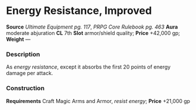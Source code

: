 ﻿---
name: "Energy Resistance, Improved"
type: ['armor_quality', 'shield_quality']
price: "+42,000 gp"
description: |
  "As _energy resistance_, except it absorbs the first 20 points of energy damage per attack."
---

#  Energy Resistance, Improved

**Source** _Ultimate Equipment pg. 117_, _PRPG Core Rulebook pg. 463_
**Aura** moderate abjuration **CL** 7th
**Slot** armor/shield quality; **Price** +42,000 gp; **Weight** —

### Description

As _energy resistance_, except it absorbs the first 20 points of energy damage per attack.

### Construction

**Requirements** Craft Magic Arms and Armor, _resist energy_; **Price** +21,000 gp
